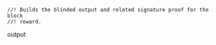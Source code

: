 ```
//! Builds the blinded output and related signature proof for the block
//! reward.
```

output



